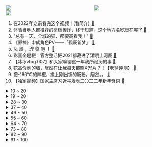 <div >
	<a style="float:left;width:55%;" href = "https://github.com/anuraghazra/github-readme-stats">
	 <img src = "https://github-readme-stats.vercel.app/api?username=iuuuuuaena&theme=buefy&show_icons=true"/>
	</a>
	<a  style="float:right;width:45%" href = "https://github.com/anuraghazra/github-readme-stats">
	 <img  src="https://github-readme-stats.vercel.app/api/top-langs/?username=anuraghazra&layout=compact"/>
	</a>
	</div>

[![](https://img.shields.io/badge/jxd-@jxdgogogo.xyz-yellowgreen.svg)](https://www.jxdgogogo.xyz)<br>
1. 在2022年之前看完这个视频！(看简介) [:link:](//www.bilibili.com/video/BV1Xu411S7WQ) <br>
2. 体验当地人都推荐的高档餐厅，终于知道，这个地方名吃贵在哪了 [:link:](//www.bilibili.com/video/BV1hm4y1Q7TD) <br>
3. "总有一天，全城的猫，都要高看我！" [:link:](//www.bilibili.com/video/BV1H34y1r7Rd) <br>
4. 《原神》申鹤角色PV——「孤辰新梦」 [:link:](//www.bilibili.com/video/BV1Vb4y1i7At) <br>
5. 凤 凰 ，涅 槃 吧 ！ [:link:](//www.bilibili.com/video/BV1cL411V7Zr) <br>
6. 彩蛋全是梗！官方整活把2021都藏进了清明上河图 [:link:](//www.bilibili.com/video/BV16F411i737) <br>
7. 【冰冰vlog.007】和大家聊聊这一年我所经历的事 [:link:](//www.bilibili.com/video/BV1EF411i7eg) <br>
8. 花高价刷的墙，居然在让我每天都照X光片？！【老爸评测】 [:link:](//www.bilibili.com/video/BV1Su411S7iv) <br>
9. 把-196℃的辣椒，撒上刚出锅的肠粉，居然。。 [:link:](//www.bilibili.com/video/BV1jY411p7vo) <br>
10. 【独家视频】国家主席习近平发表二〇二二年新年贺词 [:link:](//www.bilibili.com/video/BV1rL411L7ms) <br>
<details>
<summary>10 ~ 20</summary>

11. 舒服了！2021外交部高能名场面混剪 [:link:](//www.bilibili.com/video/BV1tY411p7u3) <br>
12. 特效炸裂！年度之战！特效小哥大战建模小哥4 [:link:](//www.bilibili.com/video/BV1k34y1z7Y6) <br>
13. 自制安保巡逻机甲，老年人使用都没问题 [:link:](//www.bilibili.com/video/BV1Y44y177qa) <br>
14. 每年最害怕跨年了 [:link:](//www.bilibili.com/video/BV1uL411L7G5) <br>
15. 【野生人类图鉴】我与我的睿智朋友 [:link:](//www.bilibili.com/video/BV1AM4y1F7jj) <br>
16. 沉  浸  式  催  逝  员 [:link:](//www.bilibili.com/video/BV1j34y1z7M6) <br>
17. 【B站独家】杰哥不要2！康康他下厨给阿纬吃什么 [:link:](//www.bilibili.com/video/BV19D4y1c7x2) <br>
18. 距离2022年双11只有xxx天了！你，准备好了吗？ [:link:](//www.bilibili.com/video/BV1Q3411v7cd) <br>
19. 【时代少年团】《有你》制作特辑 [:link:](//www.bilibili.com/video/BV1TR4y1s7zM) <br>
</details>
<details>
<summary>19 ~ 20</summary>

20. 国家主席习近平发表二〇二二年新年贺词 [:link:](//www.bilibili.com/video/BV1tY411a7sr) <br>
21. 当我把B站100个热门视频剪在一起...... [:link:](//www.bilibili.com/video/BV1kL41157kH) <br>
22. 【谭谈飙车】 二仙桥大爷报仇雪恨 [:link:](//www.bilibili.com/video/BV1T44y1E7HY) <br>
23. Michael Jackson（feat.吴碧霞）- 危险的广寒宫（Mashup） [:link:](//www.bilibili.com/video/BV14r4y1S7tg) <br>
24. 【老胡】广告比电影还精彩是一种什么样的体验？ [:link:](//www.bilibili.com/video/BV1wS4y1u7dy) <br>
25. 盛酒树 [:link:](//www.bilibili.com/video/BV1Da41167Ng) <br>
26. 《明日方舟》集成战略「傀影与猩红孤钻」宣传PV [:link:](//www.bilibili.com/video/BV17m4y1Q7ar) <br>
27. 埃及垦荒公司能整什么活？【奇葩小国31】 [:link:](//www.bilibili.com/video/BV1iL411L7j2) <br>
28. 【原神】2.4玩家现状 [:link:](//www.bilibili.com/video/BV1Fa411r7VS) <br>
</details>
<details>
<summary>28 ~ 30</summary>

29. 【完整版】习近平主席发表2022年新年贺词 [:link:](//www.bilibili.com/video/BV1sZ4y1Q7Px) <br>
30. 教你如何成功帶偏海鸥🙄 [:link:](//www.bilibili.com/video/BV12S4y1f7U6) <br>
31. 国外缅因猫真实叫声，听完瞬间蚌埠住了 [:link:](//www.bilibili.com/video/BV1gL411L7k1) <br>
32. 【花花×瓶子】 打上花火 [:link:](//www.bilibili.com/video/BV1mZ4y1X7KB) <br>
33. 小伙买了80个模型，爆肝一周，只为在家建造一个迷你世界 [:link:](//www.bilibili.com/video/BV1Z44y177Wt) <br>
34. 年 终 总 结 [:link:](//www.bilibili.com/video/BV1p44y1778m) <br>
35. 【100w纪念】【卧底揭秘嘉然的背后】这次我们真的拼了…… [:link:](//www.bilibili.com/video/BV1Va41167gN) <br>
36. 卡农 [:link:](//www.bilibili.com/video/BV1oT4y1f7nb) <br>
37. 【钟离生贺读信】不如小聚 [:link:](//www.bilibili.com/video/BV1EL4y1E7Jq) <br>
</details>
<details>
<summary>37 ~ 40</summary>

38. 【warma】我最擅长照顾人了!【我这个是上篇】 [:link:](//www.bilibili.com/video/BV1si4y1R775) <br>
39. 外交部的英文翻译有多牛？连“呵呵”都译出了精髓！ [:link:](//www.bilibili.com/video/BV1tL4y1E7b9) <br>
40. 漠叔带动全村学习普通话，村民秉烛夜读，热情高涨！ [:link:](//www.bilibili.com/video/BV1zP4y1J7Bo) <br>
41. 让人脑洞大开的创意摄影， 原来还能这么玩，又酷又炫！ [:link:](//www.bilibili.com/video/BV1Qu411S7em) <br>
42. 「小白」总价三万五！250W粉丝大抽奖 [:link:](//www.bilibili.com/video/BV13R4y137Ab) <br>
43. 动 捕 大 师 [:link:](//www.bilibili.com/video/BV1tu411S7zX) <br>
44. 【原神】最后7天别浪费！备战2.4，这些提前准备好 [:link:](//www.bilibili.com/video/BV18M4y1F7Yg) <br>
45. 终于等来这一刻，老婆辛苦啦！ [:link:](//www.bilibili.com/video/BV1w3411i7cv) <br>
46. 看这只羊羊！现在6-7斤，烤出来估计就2斤 [:link:](//www.bilibili.com/video/BV1Aa411r7ga) <br>
</details>
<details>
<summary>46 ~ 50</summary>

47. 飞 跃 复 活 赛！【迫击炮快乐阴人流#3】 [:link:](//www.bilibili.com/video/BV1XP4y1J7KB) <br>
48. 鉴定网络热门艺术（13） [:link:](//www.bilibili.com/video/BV1DD4y1c7tG) <br>
49. 民警反诈宣传有多卷？这年头没点才艺都不好开展工作～ [:link:](//www.bilibili.com/video/BV1wP4y1n7HK) <br>
50. 技能点全点在干饭上了！ [:link:](//www.bilibili.com/video/BV17Y411p7tT) <br>
51. 云顶S6海克斯机制公布！5600次测试-如何提高赏金概率【拳头我来了】 [:link:](//www.bilibili.com/video/BV1U44y1778m) <br>
52. 成功的时候一切都值得了 [:link:](//www.bilibili.com/video/BV1eb4y1v7EZ) <br>
53. 把B站做成一件珠宝！爆肝300个小时手工制作！ [:link:](//www.bilibili.com/video/BV1hq4y117Ty) <br>
54. 救命 怎么会有这么奶拽得劲儿的小孩！！ [:link:](//www.bilibili.com/video/BV1sF411i7A3) <br>
55. 100+款必买的打折游戏推荐【全网冬促比价】 [:link:](//www.bilibili.com/video/BV1Uu411S782) <br>
</details>
<details>
<summary>55 ~ 60</summary>

56. 高能混剪：魔幻的2021，人类失落的一年 [:link:](//www.bilibili.com/video/BV1TM4y1F74e) <br>
57. 让人惊掉下巴的本色出演：有人演完当总统，有人杀青进监狱 [:link:](//www.bilibili.com/video/BV1br4y1S7SK) <br>
58. 【看火影跨年】火影忍者1-720集“精剪”24小时连播 [:link:](//www.bilibili.com/video/BV1PR4y1373N) <br>
59. 想知道猫主子有没有语言天赋，那就给他洗个澡吧，全网挑战洗澡最乖的喵星人 [:link:](//www.bilibili.com/video/BV1gM4y1F7pm) <br>
60. 被大漠叔叔骗300，连夜飞海南追债… [:link:](//www.bilibili.com/video/BV1Lr4y1S7Yp) <br>
61. 《 顶 级 压 迫 》 [:link:](//www.bilibili.com/video/BV13a411r7cu) <br>
62. 兽人跳舞？？！！AOA-猫步轻悄【兽装舞蹈】【银碳】 [:link:](//www.bilibili.com/video/BV1ji4y1R7ky) <br>
63. 大脑为何要删除3岁之前的记忆？婴儿到底看见了什么？ [:link:](//www.bilibili.com/video/BV1cL411L7CA) <br>
64. 榜 一 大 哥？就 这！？ [:link:](//www.bilibili.com/video/BV12u411S7LR) <br>
</details>
<details>
<summary>64 ~ 70</summary>

65. 人倒起霉来，连吃饭都吃不利索 [:link:](//www.bilibili.com/video/BV1Ti4y1R7jR) <br>
66. 德国室友过生日，让他感受一下神秘的东方力量 [:link:](//www.bilibili.com/video/BV1ND4y1w7x2) <br>
67. 今天休息，村口附近喝杯甘蔗汁 [:link:](//www.bilibili.com/video/BV1EM4y1F76y) <br>
68. 卧底代孕圈：85w包男孩，HIV患者也可代孕，广州“年产”2万？【黑暗森林16】 [:link:](//www.bilibili.com/video/BV1vr4y1S7Q2) <br>
69. 头一次在这游戏遇到女玩家 [:link:](//www.bilibili.com/video/BV1L34y1r73U) <br>
70. 假如上课像直播 [:link:](//www.bilibili.com/video/BV13L411L7Vj) <br>
71. 【暴走大事件第八季】24 暴走歌姬激情献唱年度神曲，王尼玛解读2021年度报告！（红） [:link:](//www.bilibili.com/video/BV1MZ4y1D7Sw) <br>
72. 这不火，我当场就把电脑屏幕吃掉！！ [:link:](//www.bilibili.com/video/BV1f34y1B7Cp) <br>
73. 开玩笑也得有个度！曾为不少90后带来欢乐的“红果果”与“绿泡泡”近日被网友恶意的玩笑中伤，本人发文回怼 [:link:](//www.bilibili.com/video/BV1kS4y1M7mD) <br>
</details>
<details>
<summary>73 ~ 80</summary>

74. 我们的眼皮为什么会突然跳几下？ [:link:](//www.bilibili.com/video/BV1NM4y1F7F9) <br>
75. 电影最TOP：盘点月来了！2021年度十大国产佳片 [:link:](//www.bilibili.com/video/BV1ZD4y1c78g) <br>
76. 只用21天 从游泳圈练出六块腹肌？？30岁前逼自己一把！！ [:link:](//www.bilibili.com/video/BV1R34y1B7KK) <br>
77. 杂粮煎饼5元，卷着薄脆和生菜好吃还顶饱，全年无休每天卖200多个 [:link:](//www.bilibili.com/video/BV1xZ4y1D7G8) <br>
78. B站以前的LV6 VS 现在的LV6 2.0 [:link:](//www.bilibili.com/video/BV1Hi4y1R7gy) <br>
79. 曾经有一个女孩儿温暖了我，也温暖了我的岁月 [:link:](//www.bilibili.com/video/BV1nF411i7cg) <br>
80. 我又何尝不想谈一段清纯的校园恋爱呢 [:link:](//www.bilibili.com/video/BV18r4y1S7XR) <br>
81. 千万不要随便锯桌子腿 [:link:](//www.bilibili.com/video/BV1oS4y1f7UQ) <br>
82. 美国原版Costco干饭！全球第一会员超市，$4.99烤鸡老外排队抢！ [:link:](//www.bilibili.com/video/BV1Z34y1B7LX) <br>
</details>
<details>
<summary>82 ~ 90</summary>

83. 现在压力全在伍六七官方那里了……"刺客伍六七 "国漫 "粉丝 [:link:](//www.bilibili.com/video/BV1Lb4y1i7GS) <br>
84. 她笑起来像仙女，我笑起来像头驴 [:link:](//www.bilibili.com/video/BV1hZ4y1D7JJ) <br>
85. 【原神】2.4云堇角色详解来了！技能,天赋,全元素强力辅助！必抽！大小野猪情况说明！最开心的一天！ [:link:](//www.bilibili.com/video/BV1qr4y1S7fG) <br>
86. 请国家烹饪大师钱以斌做石斑鱼宴，一鱼13吃 [:link:](//www.bilibili.com/video/BV1ua411r7Bu) <br>
87. 我以我命做拜贴，请我公子入江湖！ [:link:](//www.bilibili.com/video/BV1ti4y1R7fN) <br>
88. 战斗民族行为大赏 [:link:](//www.bilibili.com/video/BV1Uu411S7Qh) <br>
89. 玩 家 换 弹 现 状 [:link:](//www.bilibili.com/video/BV12F411B7x9) <br>
90. 修狗 嘿嘿 修勾 嘿嘿 [:link:](//www.bilibili.com/video/BV1BZ4y1D77W) <br>
91. 干净又卫生，胖头铑挑战印度料理，竟把印度老板逼急了？【还债挑战ep03-克比印度餐厅】 [:link:](//www.bilibili.com/video/BV11L4y1E7hd) <br>
</details>
<details>
<summary>91 ~ 100</summary>

92. ⚡喝！！！⚡𝑩𝒆𝒍𝒊𝒆𝒗𝒆𝒓 [:link:](//www.bilibili.com/video/BV15Z4y1D7ae) <br>
93. 【自制动画】《鬼灭之刃》无限城篇（香奈乎单挑童磨 片段） [:link:](//www.bilibili.com/video/BV1Rb4y1Y7Pw) <br>
94. 不同阶段老师判卷 [:link:](//www.bilibili.com/video/BV1ZT4y1f7Bt) <br>
95. 《原神》凝光：天动万象 [:link:](//www.bilibili.com/video/BV1eY411p7c3) <br>
96. 每一次相聚都值得纪念，只有阿真最完美 [:link:](//www.bilibili.com/video/BV1zP4y1J7C3) <br>
97. 女朋友这时还不知道她一脚踢出了一个盛夏 [:link:](//www.bilibili.com/video/BV1Ki4y1R7oH) <br>
98. 【罗汉鬼套路】LOL秒杀坦克骚套路 一只穿云箭！ [:link:](//www.bilibili.com/video/BV12P4y1J7VN) <br>
99. 敏感、玻璃心、老好人，讨好型人格有多累？ [:link:](//www.bilibili.com/video/BV1ya411B7p8) <br>
100. 【自制动画】"The Missing 8" Ep.1 - Welcome To Our Life - [:link:](//www.bilibili.com/video/BV1LD4y1w7XP) <br>
</details>
